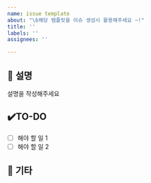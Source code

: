 ```yaml
---
name: issue template
about: "\b해당 템플릿을 이슈 생성시 활용해주세요 ~!"
title: ''
labels: ''
assignees: ''

---
```


## 📄 설명
설명을 작성해주세요

## ✔️TO-DO
-[ ] 해야 할 일 1
-[ ] 해야 할 일 2

## 🔔 기타
